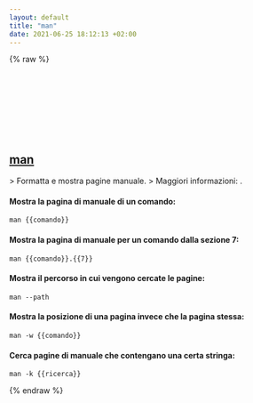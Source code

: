 ```yaml
---
layout: default
title: "man"
date: 2021-06-25 18:12:13 +02:00
---
```

{% raw %}
<h2 id="man">
  <a href="/it/common/man.html">man</a> <a href="#man"><svg class="icon">
    <use href="/assets/images/unicode_sprite.svg#link" />
  </svg></a>
</h2>
> Formatta e mostra pagine manuale.
> Maggiori informazioni: <https://www.man7.org/linux/man-pages/man1/man.1.html>.

#### Mostra la pagina di manuale di un comando:
```shell
man {{comando}}
```
#### Mostra la pagina di manuale per un comando dalla sezione 7:
```shell
man {{comando}}.{{7}}
```
#### Mostra il percorso in cui vengono cercate le pagine:
```shell
man --path
```
#### Mostra la posizione di una pagina invece che la pagina stessa:
```shell
man -w {{comando}}
```
#### Cerca pagine di manuale che contengano una certa stringa:
```shell
man -k {{ricerca}}
```
{% endraw %}